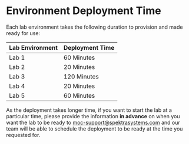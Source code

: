 
# Environment Deployment Time

Each lab environment takes the following duration to provision and made ready for use:

|Lab Environment|	Deployment Time|
|---------------|----------------|
|Lab 1	|60 Minutes|
|Lab 2	|20 Minutes|
|Lab 3	|120 Minutes	|
|Lab 4	|20 Minutes|
|Lab 5	|60 Minutes|


As the deployment takes longer time, if you want to start the lab at a particular time, please provide the information **in advance** on when you want the 
lab to be ready to moc-support@spektrasystems.com and our team will be able to schedule the deployment to be ready at the time you requested for. 
